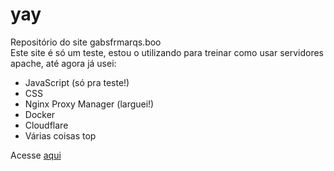# yay

Repositório do site gabsfrmarqs.boo\
Este site é só um teste, estou o utilizando para treinar como usar servidores apache, até agora já usei:
- JavaScript (só pra teste!)
- CSS
- Nginx Proxy Manager (larguei!)
- Docker
- Cloudflare
- Várias coisas top

Acesse [aqui](https://gabsfrmarqs.boo)
